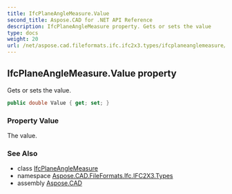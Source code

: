 ```yaml
---
title: IfcPlaneAngleMeasure.Value
second_title: Aspose.CAD for .NET API Reference
description: IfcPlaneAngleMeasure property. Gets or sets the value
type: docs
weight: 20
url: /net/aspose.cad.fileformats.ifc.ifc2x3.types/ifcplaneanglemeasure/value/
---
```

## IfcPlaneAngleMeasure.Value property

Gets or sets the value.

```csharp
public double Value { get; set; }
```

### Property Value

The value.

### See Also

* class [IfcPlaneAngleMeasure](../)
* namespace [Aspose.CAD.FileFormats.Ifc.IFC2X3.Types](../../ifcplaneanglemeasure/)
* assembly [Aspose.CAD](../../../)


